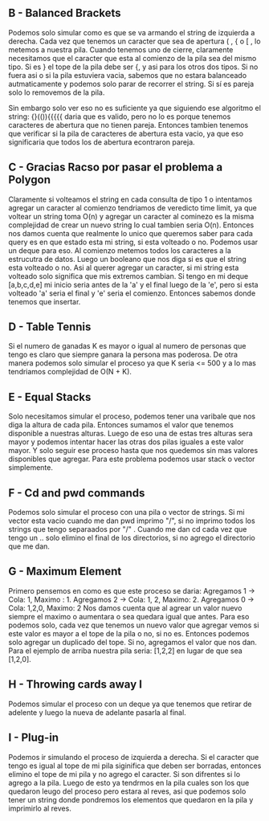 ## B - Balanced Brackets
Podemos solo simular como es que se va armando el string de izquierda a derecha.
Cada vez que tenemos un caracter que sea de apertura ( , { o [ , lo metemos a nuestra pila.
Cuando tenemos uno de cierre, claramente necesitamos que el caracter que esta al comienzo de la pila sea del mismo tipo.
Si es } el tope de la pila debe ser {, y asi para los otros dos tipos.
Si no fuera asi o si la pila estuviera vacia, sabemos que no estara balanceado autmaticamente y podemos solo parar de recorrer el string.
Si sí es pareja solo lo removemos de la pila.

Sin embargo solo ver eso no es suficiente ya que siguiendo ese algoritmo el string: {}(()){{{{{ daria que es valido, pero no lo es porque tenemos 
caracteres de abertura que no tienen pareja. Entonces tambien tenemos que verificar si la pila de caracteres de abertura esta vacio,
ya que eso significaria que todos los de abertura econtraron pareja.

## C - Gracias Racso por pasar el problema a Polygon
Claramente si volteamos el string en cada consulta de tipo 1 o intentamos agregar un caracter al comienzo tendriamos de veredicto
time limit, ya que voltear un string toma O(n) y agregar un caracter al cominezo es la misma complejidad de crear un nuevo string lo cual tambien
seria O(n). Entonces nos damos cuenta que realmente lo unico que queremos saber para cada query es en que estado esta mi string, si
esta volteado o no. Podemos usar un deque para eso. Al comienzo metemos todos los caracteres a la estrucutra de datos.
Luego un booleano que nos diga si es que el string esta volteado o no. Asi al querer agregar un caracter, si mi string esta volteado solo significa que mis extremos cambian.
Si tengo en mi deque [a,b,c,d,e] mi inicio seria antes de la 'a' y el final luego de la 'e', pero si esta volteado 'a' seria el final y 'e'
seria el comienzo. Entonces sabemos donde tenemos que insertar.

## D - Table Tennis 
Si el numero de ganadas K es mayor o igual al numero de personas que tengo es claro que siempre ganara la persona mas poderosa. 
De otra manera podemos solo simular el proceso ya que K seria <= 500 y a lo mas tendriamos complejidad de O(N + K).

## E - Equal Stacks
Solo necesitamos simular el proceso, podemos tener una varibale que nos diga la altura de cada pila. Entonces sumamos el valor que 
tenemos disponible a nuestras alturas. Luego de eso una de estas tres alturas sera mayor y podemos intentar hacer las otras dos pilas
iguales a este valor mayor. Y solo seguir ese proceso hasta que nos quedemos sin mas valores disponibles que agregar. Para este problema
podemos usar stack o vector simplemente.

## F - Cd and pwd commands 
Podemos solo simular el proceso con una pila o vector de strings. Si mi vector esta vacio cuando me dan pwd imprimo "/", si no
imprimo todos los strings que tengo separaados por "/" . Cuando me dan cd cada vez que tengo un .. solo elimino el final de 
los directorios, si no agrego el directorio que me dan.

## G - Maximum Element 
Primero pensemos en como es que este proceso se daria:
Agregamos 1 -> Cola: 1, Maximo : 1. Agregamos 2 -> Cola: 1, 2, Maximo: 2. Agregamos 0 -> Cola: 1,2,0, Maximo: 2
Nos damos cuenta que al agrear un valor nuevo siempre el maximo o aumentara o sea quedara igual que antes.
Para eso podemos solo, cada vez que tenemos un nuevo valor que agregar vemos si este valor es mayor a el tope de la pila
o no, si no es. Entonces podemos solo agregar un duplicado del tope. Si no, agregamos el valor que nos dan. Para el ejemplo de arriba nuestra
pila seria: [1,2,2] en lugar de que sea [1,2,0].


## H - Throwing cards away I 
Podemos simular el proceso con un deque ya que tenemos que retirar de adelente y luego la nueva de adelante pasarla al final. 

## I - Plug-in 
Podemos ir simulando el proceso de izquierda a derecha. Si el caracter que tengo es igual al tope de mi pila siginifica que
deben ser borradas, entonces elimino el tope de mi pila y no agrego el caracter. Si son difrentes si lo agrego a la pila.
Luego de esto ya tendrmos en la pila cuales son los que quedaron leugo del proceso pero estara al reves, asi que podemos solo 
tener un string donde pondremos los elementos que quedaron en la pila y imprimirlo al reves.


